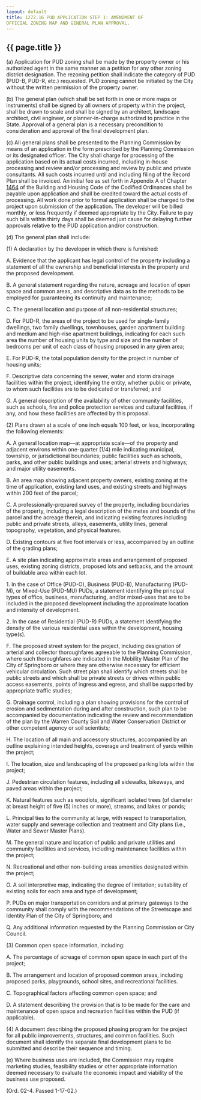 ```yaml
---
layout: default 
title: 1272.16 PUD APPLICATION STEP 1: AMENDMENT OF
OFFICIAL ZONING MAP AND GENERAL PLAN APPROVAL.
---
```


{{ page.title }}
----------------

​(a) Application for PUD zoning shall be made by the property owner or
his authorized agent in the same manner as a petition for any other
zoning district designation. The rezoning petition shall indicate the
category of PUD (PUD-B, PUD-R, etc.) requested. PUD zoning cannot be
initiated by the City without the written permission of the property
owner.

​(b) The general plan (which shall be set forth in one or more maps or
instruments) shall be signed by all owners of property within the
project, shall be drawn to scale and shall be signed by an architect,
landscape architect, civil engineer, or planner-in-charge authorized to
practice in the State. Approval of a general plan is a necessary
precondition to consideration and approval of the final development
plan.

​(c) All general plans shall be presented to the Planning Commission by
means of an application in the form prescribed by the Planning
Commission or its designated officer. The City shall charge for
processing of the application based on its actual costs incurred,
including in-house processing and review and/or processing and review by
public and private consultants. All such costs incurred until and
including filing of the Record Plan shall be invoiced. An initial fee as
set forth in Appendix A of Chapter [1464](58d37b9c.html) of the Building
and Housing Code of the Codified Ordinances shall be payable upon
application and shall be credited toward the actual costs of processing.
All work done prior to formal application shall be charged to the
project upon submission of the application. The developer will be billed
monthly, or less frequently if deemed appropriate by the City. Failure
to pay such bills within thirty days shall be deemed just cause for
delaying further approvals relative to the PUD application and/or
construction.

​(d) The general plan shall include:

​(1) A declaration by the developer in which there is furnished:

A. Evidence that the applicant has legal control of the property
including a statement of all the ownership and beneficial interests in
the property and the proposed development.

B. A general statement regarding the nature, acreage and location of
open space and common areas, and descriptive data as to the methods to
be employed for guaranteeing its continuity and maintenance;

C. The general location and purpose of all non-residential structures;

D. For PUD-R, the areas of the project to be used for single-family
dwellings, two family dwellings, townhouses, garden apartment building
and medium and high-rise apartment buildings, indicating for each such
area the number of housing units by type and size and the number of
bedrooms per unit of each class of housing proposed in any given area;

E. For PUD-R, the total population density for the project in number of
housing units;

F. Descriptive data concerning the sewer, water and storm drainage
facilities within the project, identifying the entity, whether public or
private, to whom such facilities are to be dedicated or transferred; and

G. A general description of the availability of other community
facilities, such as schools, fire and police protection services and
cultural facilities, if any, and how these facilities are affected by
this proposal.

​(2) Plans drawn at a scale of one inch equals 100 feet, or less,
incorporating the following elements:

A. A general location map—at appropriate scale—of the property and
adjacent environs within one-quarter (1/4) mile indicating municipal,
township, or jurisdictional boundaries; public facilities such as
schools, parks, and other public buildings and uses; arterial streets
and highways; and major utility easements.

B. An area map showing adjacent property owners, existing zoning at the
time of application, existing land uses, and existing streets and
highways within 200 feet of the parcel;

C. A professionally-prepared survey of the property, including
boundaries of the property, including a legal description of the metes
and bounds of the parcel and the acreage therein, and indicating
existing features including public and private streets, alleys,
easements, utility lines, general topography, vegetation, and physical
features.

D. Existing contours at five foot intervals or less, accompanied by an
outline of the grading plans;

E. A site plan indicating approximate areas and arrangement of proposed
uses, existing zoning districts, proposed lots and setbacks, and the
amount of buildable area within each lot.

​1. In the case of Office (PUD-O), Business (PUD-B), Manufacturing
(PUD-M), or Mixed-Use (PUD-MU) PUDs, a statement identifying the
principal types of office, business, manufacturing, and/or mixed-uses
that are to be included in the proposed development including the
approximate location and intensity of development.

​2. In the case of Residential (PUD-R) PUDs, a statement identifying the
density of the various residential uses within the development, housing
type(s).

F. The proposed street system for the project, including designation of
arterial and collector thoroughfares agreeable to the Planning
Commission, where such thoroughfares are indicated in the Mobility
Master Plan of the City of Springboro or where they are otherwise
necessary for efficient vehicular circulation. Such street plan shall
identify which streets shall be public streets and which shall be
private streets or drives within public access easements, points of
ingress and egress, and shall be supported by appropriate traffic
studies;

G. Drainage control, including a plan showing provisions for the control
of erosion and sedimentation during and after construction, such plan to
be accompanied by documentation indicating the review and recommendation
of the plan by the Warren County Soil and Water Conservation District or
other competent agency or soil scientists;

H. The location of all main and accessory structures, accompanied by an
outline explaining intended heights, coverage and treatment of yards
within the project;

I. The location, size and landscaping of the proposed parking lots
within the project;

J. Pedestrian circulation features, including all sidewalks, bikeways,
and paved areas within the project;

K. Natural features such as woodlots, significant isolated trees (of
diameter at breast height of five (5) inches or more), streams, and
lakes or ponds;

L. Principal ties to the community at large, with respect to
transportation, water supply and sewerage collection and treatment and
City plans (i.e., Water and Sewer Master Plans).

M. The general nature and location of public and private utilities and
community facilities and services, including maintenance facilities
within the project;

N. Recreational and other non-building areas amenities designated within
the project;

O. A soil interpretive map, indicating the degree of limitation;
suitability of existing soils for each area and type of development;

P. PUDs on major transportation corridors and at primary gateways to the
community shall comply with the recommendations of the Streetscape and
Identity Plan of the City of Springboro; and

Q. Any additional information requested by the Planning Commission or
City Council.

​(3) Common open space information, including:

A. The percentage of acreage of common open space in each part of the
project;

B. The arrangement and location of proposed common areas, including
proposed parks, playgrounds, school sites, and recreational facilities.

C. Topographical factors affecting common open space; and

D. A statement describing the provision that is to be made for the care
and maintenance of open space and recreation facilities within the PUD
(if applicable).

​(4) A document describing the proposed phasing program for the project
for all public improvements, structures, and common facilities. Such
document shall identify the separate final development plans to be
submitted and describe their sequence and timing.

​(e) Where business uses are included, the Commission may require
marketing studies, feasibility studies or other appropriate information
deemed necessary to evaluate the economic impact and viability of the
business use proposed.

(Ord. 02-4. Passed 1-17-02.)
